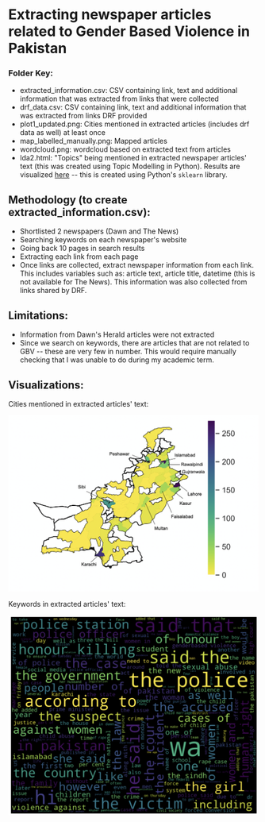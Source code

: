 # Extracting newspaper articles related to Gender Based Violence in Pakistan

### Folder Key:

- extracted_information.csv: CSV containing link, text and additional information that was extracted from links that were collected
- drf_data.csv: CSV containing link, text and additional information that was extracted from links DRF provided
- plot1_updated.png: Cities mentioned in extracted articles (includes drf data as well) at least once 
- map_labelled_manually.png: Mapped articles
- wordcloud.png: wordcloud based on extracted text from articles
- lda2.html: "Topics" being mentioned in extracted newspaper articles' text (this was created using Topic Modelling in Python). Results are visualized [here](https://rukhshanarifm.github.io/) -- this is created using Python's ```sklearn``` library.

## Methodology (to create extracted_information.csv):

- Shortlisted 2 newspapers (Dawn and The News)
- Searching keywords on each newspaper's website
- Going back 10 pages in search results
- Extracting each link from each page
- Once links are collected, extract newspaper information from each link. This includes variables such as: article text, article title, datetime (this is not available for The News). This information was also collected from links shared by DRF.

## Limitations:

- Information from Dawn's Herald articles were not extracted
- Since we search on keywords, there are articles that are not related to GBV -- these are very few in number. This would require manually checking that I was unable to do during my academic term.

## Visualizations:

Cities mentioned in extracted articles' text:

![Map](map_labelled_manually.png)

Keywords in extracted articles' text:

![WordCloud](wordcloud.png)
